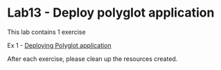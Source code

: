 # Lab13 - Deploy polyglot application

This lab contains 1 exercise

Ex 1 - [Deploying Polyglot application](ex-1.md)

After each exercise, please clean up the resources created.
